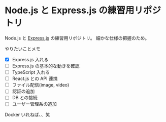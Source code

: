 # Node.js と Express.js の練習用リポジトリ

Node.js と [Express.js](https://expressjs.com/) の練習用リポジトリ。
細かな仕様の把握のため。

やりたいことメモ

- [x] Express.js 入れる
- [ ] Express.js の基本的な動きを確認
- [ ] TypeScript 入れる
- [ ] React.js との API 連携
- [ ] ファイル配信(image, video)
- [ ] 認証の追加
- [ ] DB との接続
- [ ] ユーザー管理系の追加

Docker いれねば、、笑
